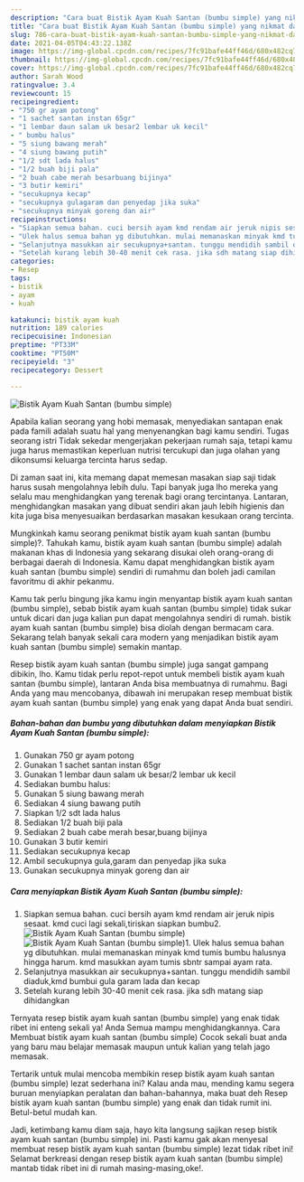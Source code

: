 ```yaml
---
description: "Cara buat Bistik Ayam Kuah Santan (bumbu simple) yang nikmat dan Mudah Dibuat"
title: "Cara buat Bistik Ayam Kuah Santan (bumbu simple) yang nikmat dan Mudah Dibuat"
slug: 786-cara-buat-bistik-ayam-kuah-santan-bumbu-simple-yang-nikmat-dan-mudah-dibuat
date: 2021-04-05T04:43:22.138Z
image: https://img-global.cpcdn.com/recipes/7fc91bafe44ff46d/680x482cq70/bistik-ayam-kuah-santan-bumbu-simple-foto-resep-utama.jpg
thumbnail: https://img-global.cpcdn.com/recipes/7fc91bafe44ff46d/680x482cq70/bistik-ayam-kuah-santan-bumbu-simple-foto-resep-utama.jpg
cover: https://img-global.cpcdn.com/recipes/7fc91bafe44ff46d/680x482cq70/bistik-ayam-kuah-santan-bumbu-simple-foto-resep-utama.jpg
author: Sarah Wood
ratingvalue: 3.4
reviewcount: 15
recipeingredient:
- "750 gr ayam potong"
- "1 sachet santan instan 65gr"
- "1 lembar daun salam uk besar2 lembar uk kecil"
- " bumbu halus"
- "5 siung bawang merah"
- "4 siung bawang putih"
- "1/2 sdt lada halus"
- "1/2 buah biji pala"
- "2 buah cabe merah besarbuang bijinya"
- "3 butir kemiri"
- "secukupnya kecap"
- "secukupnya gulagaram dan penyedap jika suka"
- "secukupnya minyak goreng dan air"
recipeinstructions:
- "Siapkan semua bahan. cuci bersih ayam kmd rendam air jeruk nipis sesaat. kmd cuci lagi sekali,tiriskan siapkan bumbu2."
- "Ulek halus semua bahan yg dibutuhkan. mulai memanaskan minyak kmd tumis bumbu halusnya hingga harum. kmd masukkan ayam tumis sbntr sampai ayam rata."
- "Selanjutnya masukkan air secukupnya+santan. tunggu mendidih sambil diaduk,kmd bumbui gula garam lada dan kecap"
- "Setelah kurang lebih 30-40 menit cek rasa. jika sdh matang siap dihidangkan"
categories:
- Resep
tags:
- bistik
- ayam
- kuah

katakunci: bistik ayam kuah 
nutrition: 189 calories
recipecuisine: Indonesian
preptime: "PT33M"
cooktime: "PT50M"
recipeyield: "3"
recipecategory: Dessert

---
```



![Bistik Ayam Kuah Santan (bumbu simple)](https://img-global.cpcdn.com/recipes/7fc91bafe44ff46d/680x482cq70/bistik-ayam-kuah-santan-bumbu-simple-foto-resep-utama.jpg)

Apabila kalian seorang yang hobi memasak, menyediakan santapan enak pada famili adalah suatu hal yang menyenangkan bagi kamu sendiri. Tugas seorang istri Tidak sekedar mengerjakan pekerjaan rumah saja, tetapi kamu juga harus memastikan keperluan nutrisi tercukupi dan juga olahan yang dikonsumsi keluarga tercinta harus sedap.

Di zaman  saat ini, kita memang dapat memesan masakan siap saji tidak harus susah mengolahnya lebih dulu. Tapi banyak juga lho mereka yang selalu mau menghidangkan yang terenak bagi orang tercintanya. Lantaran, menghidangkan masakan yang dibuat sendiri akan jauh lebih higienis dan kita juga bisa menyesuaikan berdasarkan masakan kesukaan orang tercinta. 



Mungkinkah kamu seorang penikmat bistik ayam kuah santan (bumbu simple)?. Tahukah kamu, bistik ayam kuah santan (bumbu simple) adalah makanan khas di Indonesia yang sekarang disukai oleh orang-orang di berbagai daerah di Indonesia. Kamu dapat menghidangkan bistik ayam kuah santan (bumbu simple) sendiri di rumahmu dan boleh jadi camilan favoritmu di akhir pekanmu.

Kamu tak perlu bingung jika kamu ingin menyantap bistik ayam kuah santan (bumbu simple), sebab bistik ayam kuah santan (bumbu simple) tidak sukar untuk dicari dan juga kalian pun dapat mengolahnya sendiri di rumah. bistik ayam kuah santan (bumbu simple) bisa diolah dengan bermacam cara. Sekarang telah banyak sekali cara modern yang menjadikan bistik ayam kuah santan (bumbu simple) semakin mantap.

Resep bistik ayam kuah santan (bumbu simple) juga sangat gampang dibikin, lho. Kamu tidak perlu repot-repot untuk membeli bistik ayam kuah santan (bumbu simple), lantaran Anda bisa membuatnya di rumahmu. Bagi Anda yang mau mencobanya, dibawah ini merupakan resep membuat bistik ayam kuah santan (bumbu simple) yang enak yang dapat Anda buat sendiri.

<!--inarticleads1-->

##### Bahan-bahan dan bumbu yang dibutuhkan dalam menyiapkan Bistik Ayam Kuah Santan (bumbu simple):

1. Gunakan 750 gr ayam potong
1. Gunakan 1 sachet santan instan 65gr
1. Gunakan 1 lembar daun salam uk besar/2 lembar uk kecil
1. Sediakan  bumbu halus:
1. Gunakan 5 siung bawang merah
1. Sediakan 4 siung bawang putih
1. Siapkan 1/2 sdt lada halus
1. Sediakan 1/2 buah biji pala
1. Sediakan 2 buah cabe merah besar,buang bijinya
1. Gunakan 3 butir kemiri
1. Sediakan secukupnya kecap
1. Ambil secukupnya gula,garam dan penyedap jika suka
1. Gunakan secukupnya minyak goreng dan air




<!--inarticleads2-->

##### Cara menyiapkan Bistik Ayam Kuah Santan (bumbu simple):

1. Siapkan semua bahan. cuci bersih ayam kmd rendam air jeruk nipis sesaat. kmd cuci lagi sekali,tiriskan siapkan bumbu2.
<img src="https://img-global.cpcdn.com/steps/05c8251a208218fe/160x128cq70/bistik-ayam-kuah-santan-bumbu-simple-langkah-memasak-1-foto.jpg" alt="Bistik Ayam Kuah Santan (bumbu simple)"><img src="https://img-global.cpcdn.com/steps/f8dd2fca2b79be65/160x128cq70/bistik-ayam-kuah-santan-bumbu-simple-langkah-memasak-1-foto.jpg" alt="Bistik Ayam Kuah Santan (bumbu simple)">1. Ulek halus semua bahan yg dibutuhkan. mulai memanaskan minyak kmd tumis bumbu halusnya hingga harum. kmd masukkan ayam tumis sbntr sampai ayam rata.
1. Selanjutnya masukkan air secukupnya+santan. tunggu mendidih sambil diaduk,kmd bumbui gula garam lada dan kecap
1. Setelah kurang lebih 30-40 menit cek rasa. jika sdh matang siap dihidangkan




Ternyata resep bistik ayam kuah santan (bumbu simple) yang enak tidak ribet ini enteng sekali ya! Anda Semua mampu menghidangkannya. Cara Membuat bistik ayam kuah santan (bumbu simple) Cocok sekali buat anda yang baru mau belajar memasak maupun untuk kalian yang telah jago memasak.

Tertarik untuk mulai mencoba membikin resep bistik ayam kuah santan (bumbu simple) lezat sederhana ini? Kalau anda mau, mending kamu segera buruan menyiapkan peralatan dan bahan-bahannya, maka buat deh Resep bistik ayam kuah santan (bumbu simple) yang enak dan tidak rumit ini. Betul-betul mudah kan. 

Jadi, ketimbang kamu diam saja, hayo kita langsung sajikan resep bistik ayam kuah santan (bumbu simple) ini. Pasti kamu gak akan menyesal membuat resep bistik ayam kuah santan (bumbu simple) lezat tidak ribet ini! Selamat berkreasi dengan resep bistik ayam kuah santan (bumbu simple) mantab tidak ribet ini di rumah masing-masing,oke!.

